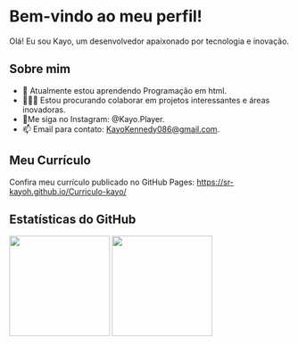 # Bem-vindo ao meu perfil!

Olá! Eu sou Kayo, um desenvolvedor apaixonado por tecnologia e inovação.

## Sobre mim
- 🌱 Atualmente estou aprendendo Programação em html.
- 👨🏼‍🚀 Estou procurando colaborar em projetos interessantes e áreas inovadoras.
- 🐧Me siga no Instagram: @Kayo.Player.
- 📫 Email para contato: KayoKennedy086@gmail.com.

## Meu Currículo
Confira meu currículo publicado no GitHub Pages:
https://sr-kayoh.github.io/Curriculo-kayo/

## Estatísticas do GitHub
<img height="180em" src="https://github-readme-stats.vercel.app/api?username=Sr-Kayoh&show_icons=true&theme=dracula&include_all_commits=true&count_private=true"/>
<img height="180em" src="https://github-readme-stats-eight-theta.vercel.app/api/top-langs/?username=Sr-Kayoh&layout=compact&langs_count=8&theme=algolia"/>
